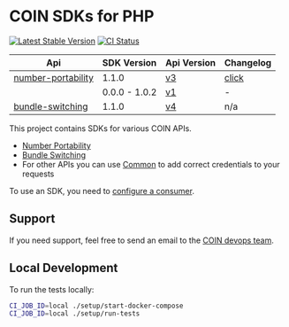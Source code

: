 # COIN SDKs for PHP

[![Latest Stable Version](https://img.shields.io/packagist/v/coin/sdk.svg?style=flat-square)](https://packagist.org/packages/coin/sdk)
[![CI Status](https://gitlab.com/verenigingcoin-public/coin-sdk-php/badges/master/pipeline.svg)](https://gitlab.com/verenigingcoin-public/coin-sdk-php/-/pipelines/latest)

| Api                                                                   | SDK Version   | Api Version                                          | Changelog                           |
|-----------------------------------------------------------------------|---------------|------------------------------------------------------|-------------------------------------|
| [number-portability](https://coin.nl/en/services/nummerportabiliteit) | 1.1.0         | [v3](https://api.coin.nl/docs/number-portability/v3) | [click](CHANGELOG.md#version-1.1.0) |
|                                                                       | 0.0.0 - 1.0.2 | [v1](https://api.coin.nl/docs/number-portability/v1) | -                                   |
| [bundle-switching](https://coin.nl/en/services/overstappen)           | 1.1.0         | [v4](https://api.coin.nl/docs/bundle-switching/v4)   | n/a                                 |

This project contains SDKs for various COIN APIs.
- [Number Portability](number-portability-sdk/README.md)
- [Bundle Switching](bundle-switching-sdk/README.md)
- For other APIs you can use [Common](common-sdk/README.md) to add correct credentials to your requests

To use an SDK, you need to [configure a consumer](https://gitlab.com/verenigingcoin-public/consumer-configuration/-/blob/master/README.md).

## Support
If you need support, feel free to send an email to the [COIN devops team](mailto:devops@coin.nl).


## Local Development

To run the tests locally:

```bash
CI_JOB_ID=local ./setup/start-docker-compose
CI_JOB_ID=local ./setup/run-tests
```
